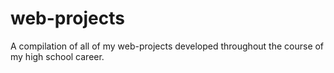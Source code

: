 # web-projects
A compilation of all of my web-projects developed throughout the course of my high school career.
